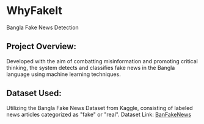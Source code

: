 # WhyFakeIt
Bangla Fake News Detection

## Project Overview:
Developed with the aim of combatting misinformation and promoting critical thinking, the system detects and classifies fake news in the Bangla language using machine learning techniques. 

## Dataset Used:
Utilizing the Bangla Fake News Dataset from Kaggle, consisting of labeled news articles categorized as "fake" or "real".
Dataset Link: [BanFakeNews](https://www.kaggle.com/datasets/cryptexcode/banfakenews)
